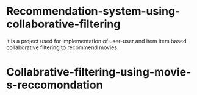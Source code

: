 # Recommendation-system-using-collaborative-filtering

it is a project used for implementation of user-user and item item based collaborative filtering to recommend movies.
# Collabrative-filtering-using-movie-s-reccomondation
